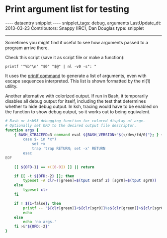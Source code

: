# Print argument list for testing

---- dataentry snipplet ---- snipplet_tags: debug, arguments
LastUpdate_dt: 2013-03-23 Contributors: Snappy (IRC), Dan Douglas type:
snipplet

------------------------------------------------------------------------

Sometimes you might find it useful to see how arguments passed to a
program arrive there.

Check this script (save it as script file or make a function):

    printf '"%b"\n' "$0" "$@" | nl -v0 -s": "

It uses the [printf command](../commands/builtin/printf.md) to generate a
list of arguments, even with escape sequences interpreted. This list is
shown formatted by the nl(1) utility.

Another alternative with colorized output. If run in Bash, it
temporarily disables all debug output for itself, including the test
that determines whether to hide debug output. In ksh, tracing would have
to be enabled on the function to show debug output, so it works out to
being equivalent.

``` bash
# Bash or ksh93 debugging function for colored display of argv.
# Optionally set OFD to the desired output file descriptor.
function args {
    { BASH_XTRACEFD=3 command eval ${BASH_VERSION+"$(</dev/fd/0)"}; } <<-'EOF' 3>/dev/null
        case $- in *x*)
            set +x
            trap 'trap RETURN; set -x' RETURN
        esac
EOF
    
    [[ ${OFD-1} == +([0-9]) ]] || return

    if [[ -t ${OFD:-2} ]]; then
        typeset -A clr=([green]=$(tput setaf 2) [sgr0]=$(tput sgr0))
    else
        typeset clr
    fi

    if ! ${1+false}; then
        printf -- "${clr[green]}<${clr[sgr0]}%s${clr[green]}>${clr[sgr0]} " "$@"
        echo
    else
        echo 'no args.'
    fi >&"${OFD:-2}"
}
```
